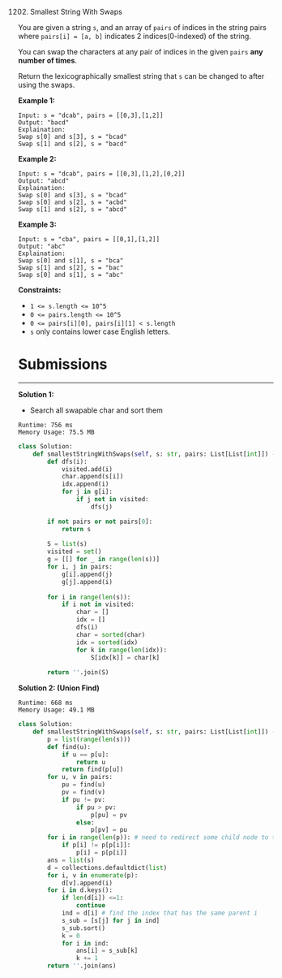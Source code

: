 1202. Smallest String With Swaps

You are given a string `s`, and an array of `pairs` of indices in the string pairs where `pairs[i] = [a, b]` indicates 2 indices(0-indexed) of the string.

You can swap the characters at any pair of indices in the given `pairs` **any number of times**.

Return the lexicographically smallest string that `s` can be changed to after using the swaps.

 

**Example 1:**
```
Input: s = "dcab", pairs = [[0,3],[1,2]]
Output: "bacd"
Explaination: 
Swap s[0] and s[3], s = "bcad"
Swap s[1] and s[2], s = "bacd"
```

**Example 2:**
```
Input: s = "dcab", pairs = [[0,3],[1,2],[0,2]]
Output: "abcd"
Explaination: 
Swap s[0] and s[3], s = "bcad"
Swap s[0] and s[2], s = "acbd"
Swap s[1] and s[2], s = "abcd"
```

**Example 3:**
```
Input: s = "cba", pairs = [[0,1],[1,2]]
Output: "abc"
Explaination: 
Swap s[0] and s[1], s = "bca"
Swap s[1] and s[2], s = "bac"
Swap s[0] and s[1], s = "abc"
```

**Constraints:**

* `1 <= s.length <= 10^5`
* `0 <= pairs.length <= 10^5`
* `0 <= pairs[i][0], pairs[i][1] < s.length`
* `s` only contains lower case English letters.

# Submissions
---
**Solution 1:**

* Search all swapable char and sort them

```
Runtime: 756 ms
Memory Usage: 75.5 MB
```
```python
class Solution:
    def smallestStringWithSwaps(self, s: str, pairs: List[List[int]]) -> str:
        def dfs(i):
            visited.add(i)
            char.append(s[i])
            idx.append(i)
            for j in g[i]:
                if j not in visited:
                    dfs(j)

        if not pairs or not pairs[0]:
            return s
        
        S = list(s)
        visited = set()
        g = [[] for _ in range(len(s))]
        for i, j in pairs:
            g[i].append(j)
            g[j].append(i)
            
        for i in range(len(s)):
            if i not in visited:
                char = []
                idx = []
                dfs(i)
                char = sorted(char)
                idx = sorted(idx)
                for k in range(len(idx)):
                    S[idx[k]] = char[k]
        
        return ''.join(S)
```

**Solution 2: (Union Find)**
```
Runtime: 668 ms
Memory Usage: 49.1 MB
```
```python
class Solution:
    def smallestStringWithSwaps(self, s: str, pairs: List[List[int]]) -> str:
        p = list(range(len(s)))
        def find(u):
            if u == p[u]:
                return u
            return find(p[u])
        for u, v in pairs:
            pu = find(u)
            pv = find(v)
            if pu != pv:
                if pu > pv:
                    p[pu] = pv
                else:
                    p[pv] = pu      
        for i in range(len(p)): # need to redirect some child node to the grand parent
            if p[i] != p[p[i]]:
                p[i] = p[p[i]]    
        ans = list(s)
        d = collections.defaultdict(list)
        for i, v in enumerate(p):
            d[v].append(i)           
        for i in d.keys():
            if len(d[i]) <=1:
                continue
            ind = d[i] # find the index that has the same parent i
            s_sub = [s[j] for j in ind]
            s_sub.sort()
            k = 0
            for i in ind:
                ans[i] = s_sub[k]
                k += 1
        return ''.join(ans)
```